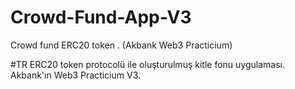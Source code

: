 # Crowd-Fund-App-V3
Crowd fund ERC20 token . (Akbank Web3 Practicium)

#TR
ERC20 token protocolü ile oluşturulmuş kitle fonu uygulaması. Akbank'ın Web3 Practicium V3.
